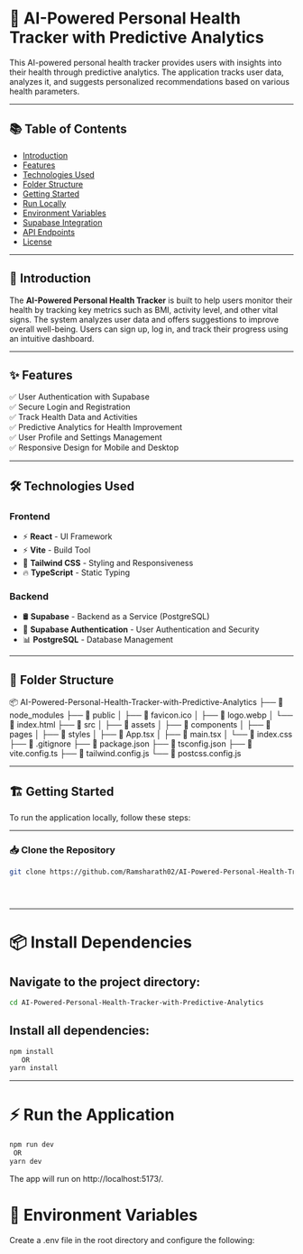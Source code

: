 # 🚀 AI-Powered Personal Health Tracker with Predictive Analytics

This AI-powered personal health tracker provides users with insights into their health through predictive analytics. The application tracks user data, analyzes it, and suggests personalized recommendations based on various health parameters.

---

## 📚 Table of Contents
- [Introduction](#introduction)
- [Features](#features)
- [Technologies Used](#technologies-used)
- [Folder Structure](#folder-structure)
- [Getting Started](#getting-started)
- [Run Locally](#run-locally)
- [Environment Variables](#environment-variables)
- [Supabase Integration](#supabase-integration)
- [API Endpoints](#api-endpoints)
- [License](#license)

---

## 🎯 Introduction
The **AI-Powered Personal Health Tracker** is built to help users monitor their health by tracking key metrics such as BMI, activity level, and other vital signs. The system analyzes user data and offers suggestions to improve overall well-being. Users can sign up, log in, and track their progress using an intuitive dashboard.

---

## ✨ Features
✅ User Authentication with Supabase  
✅ Secure Login and Registration  
✅ Track Health Data and Activities  
✅ Predictive Analytics for Health Improvement  
✅ User Profile and Settings Management  
✅ Responsive Design for Mobile and Desktop  

---

## 🛠️ Technologies Used
### Frontend
- ⚡️ **React** - UI Framework  
- ⚡️ **Vite** - Build Tool  
- 🎨 **Tailwind CSS** - Styling and Responsiveness  
- 🔥 **TypeScript** - Static Typing  

### Backend
- 🛢️ **Supabase** - Backend as a Service (PostgreSQL)  
- 🔐 **Supabase Authentication** - User Authentication and Security  
- 📊 **PostgreSQL** - Database Management  

---

## 📁 Folder Structure

📦 AI-Powered-Personal-Health-Tracker-with-Predictive-Analytics ├── 📁 node_modules ├── 📁 public │ ├── 📄 favicon.ico │ ├── 📄 logo.webp │ 
└── 📄 index.html ├── 📁 src │ ├── 📁 assets │ ├── 📁 components │ ├── 📁 pages │ ├── 📁 styles │ ├── 📄 App.tsx │ 
├── 📄 main.tsx │ └── 📄 index.css ├── 📄 .gitignore ├── 📄 package.json ├── 📄 tsconfig.json ├── 📄 vite.config.ts 
├── 📄 tailwind.config.js └── 📄 postcss.config.js


---

## 🏗️ Getting Started
To run the application locally, follow these steps:

---

### 📥 Clone the Repository
```bash
git clone https://github.com/Ramsharath02/AI-Powered-Personal-Health-Tracker-with-Predictive-Analytics.git


 

```
---
# 📦 Install Dependencies

## Navigate to the project directory:
```bash
cd AI-Powered-Personal-Health-Tracker-with-Predictive-Analytics
```

## Install all dependencies:
```bash
npm install
   OR
yarn install
```
---

# ⚡ Run the Application
```bash
npm run dev
 OR
yarn dev
```

The app will run on http://localhost:5173/.

# 🔐 Environment Variables
Create a .env file in the root directory and configure the following:
